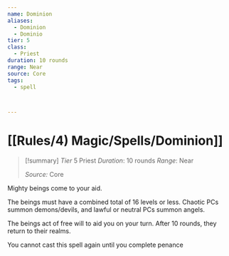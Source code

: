 ```yaml
---
name: Dominion
aliases:
  - Dominion
  - Dominio
tier: 5
class:
  - Priest
duration: 10 rounds
range: Near
source: Core
tags:
  - spell



---
```

# [[Rules/4) Magic/Spells/Dominion]]

>[!summary]
> *Tier* 5
> Priest
> *Duration*: 10 rounds
> *Range*: Near
> 
> *Source:* Core

Mighty beings come to your aid. 

The beings must have a combined total of 16 levels or less. Chaotic PCs summon demons/devils, and lawful or neutral PCs summon angels. 

The beings act of free will to aid you on your turn. After 10 rounds, they return to their realms. 

You cannot cast this spell again until you complete penance



